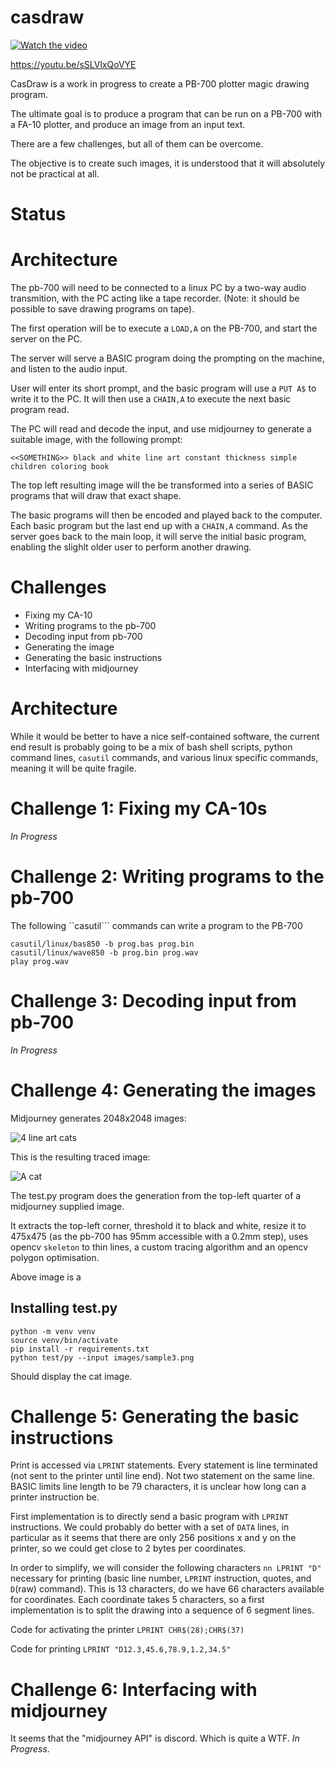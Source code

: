# casdraw


[![Watch the video](https://img.youtube.com/vi/nTQUwghvy5Q/default.jpg)](https://youtu.be/nTQUwghvy5Q)

https://youtu.be/sSLVlxQoVYE

CasDraw is a work in progress to create a PB-700 plotter magic drawing program.

The ultimate goal is to produce a program that can be run on a PB-700 with a FA-10 plotter, and produce an image from an input text.

There are a few challenges, but all of them can be overcome.

The objective is to create such images, it is understood that it will absolutely not be practical at all.

# Status



# Architecture

The pb-700 will need to be connected to a linux PC by a two-way audio transmition, with the PC acting like a tape recorder. (Note: it should be possible to save drawing programs on tape).

The first operation will be to execute a ``LOAD,A`` on the PB-700, and start the server on the PC.

The server will serve a BASIC program doing the prompting on the machine, and listen to the audio input.

User will enter its short prompt, and the basic program will use a ``PUT A$`` to write it to the PC. It will then use a ``CHAIN,A`` to execute the next basic program read.

The PC will read and decode the input, and use midjourney to generate a suitable image, with the following prompt:

``<<SOMETHING>> black and white line art constant thickness simple children coloring book``

The top left resulting image will the be transformed into a series of BASIC programs that will draw that exact shape.

The basic programs will then be encoded and played back to the computer. Each basic program but the last end up with a ``CHAIN,A`` command. As the server goes back to the main loop, it will serve the initial basic program, enabling the slighlt older user to perform another drawing.

# Challenges

* Fixing my CA-10
* Writing programs to the pb-700
* Decoding input from pb-700
* Generating the image
* Generating the basic instructions
* Interfacing with midjourney

# Architecture

While it would be better to have a nice self-contained software, the current end result is probably going to be a mix of bash shell scripts, python command lines, ``casutil`` commands, and various linux specific commands, meaning it will be quite fragile.

# Challenge 1: Fixing my CA-10s

*In Progress*

# Challenge 2: Writing programs to the pb-700

The following ``casutil``` commands can write a program to the PB-700

```
casutil/linux/bas850 -b prog.bas prog.bin
casutil/linux/wave850 -b prog.bin prog.wav
play prog.wav
```

# Challenge 3: Decoding input from pb-700

*In Progress*

# Challenge 4: Generating the images

Midjourney generates 2048x2048 images:

![4 line art cats](images/sample3.png)

This is the resulting traced image:

![A cat](images/sample3-out.png)

The test.py program does the generation from the top-left quarter of a midjourney supplied image.

It extracts the top-left corner, threshold it to black and white, resize it to 475x475 (as the pb-700 has 95mm accessible with a 0.2mm step), uses opencv ``skeleton`` to thin lines, a custom tracing algorithm and an opencv polygon optimisation.

Above image is a 

## Installing test.py

```
python -m venv venv
source venv/bin/activate
pip install -r requirements.txt
python test/py --input images/sample3.png
```

Should display the cat image.

# Challenge 5: Generating the basic instructions

Print is accessed via ``LPRINT`` statements. Every statement is line terminated (not sent to the printer until line end). Not two statement on the same line. BASIC limits line length to be 79 characters, it is unclear how long can a printer instruction be.

First implementation is to directly send a basic program with ``LPRINT`` instructions. We could probably do better with a set of ``DATA`` lines, in particular as it seems that there are only 256 positions x and y on the printer, so we could get close to 2 bytes per coordinates.

In order to simplify, we will consider the following characters ``nn LPRINT "D"`` necessary for printing (basic line number, ``LPRINT`` instruction, quotes, and ``D``(raw) command). This is 13 characters, do we have 66 characters available for coordinates. Each coordinate takes 5 characters, so a first implementation is to split the drawing into a sequence of 6 segment lines.

Code for activating the printer ``LPRINT CHR$(28);CHR$(37)``

Code for printing ``LPRINT "D12.3,45.6,78.9,1.2,34.5"``

# Challenge 6: Interfacing with midjourney

It seems that the "midjourney API" is discord. Which is quite a WTF. *In Progress*.
